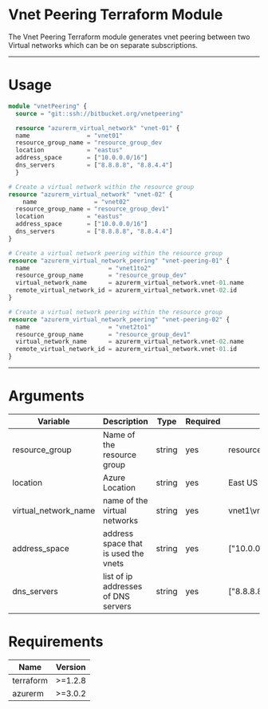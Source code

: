 # Vnet Peering Terraform Module

The Vnet Peering Terraform module generates vnet peering between two Virtual networks which can be on separate subscriptions.


  ---
# Usage


```terraform
module "vnetPeering" {
  source = "git::ssh://bitbucket.org/vnetpeering"

  resource "azurerm_virtual_network" "vnet-01" {
  name                = "vnet01"
  resource_group_name = "resource_group_dev
  location            = "eastus"
  address_space       = ["10.0.0.0/16"]
  dns_servers         = ["8.8.8.8", "8.8.4.4"]
  }

# Create a virtual network within the resource group
resource "azurerm_virtual_network" "vnet-02" {
    name                = "vnet02"
  resource_group_name = "resource_group_dev1"
  location            = "eastus"
  address_space       = ["10.0.0.0/16"]
  dns_servers         = ["8.8.8.8", "8.8.4.4"]
}

# Create a virtual network peering within the resource group
resource "azurerm_virtual_network_peering" "vnet-peering-01" {
  name                      = "vnet1to2"
  resource_group_name       = "resource_group_dev"
  virtual_network_name      = azurerm_virtual_network.vnet-01.name
  remote_virtual_network_id = azurerm_virtual_network.vnet-02.id
}

# Create a virtual network peering within the resource group
resource "azurerm_virtual_network_peering" "vnet-peering-02" {
  name                      = "vnet2to1"
  resource_group_name       = "resource_group_dev1"
  virtual_network_name      = azurerm_virtual_network.vnet-02.name
  remote_virtual_network_id = azurerm_virtual_network.vnet-01.id
}
```
---
# Arguments

|   Variable  | Description    |    Type    |   Required    |   DefaultValue    |
|---	|---	|---	|---	|---	|
|   resource_group	|   Name of the resource group  |   string  |   yes |   resource_group_dev\resource_group_dev1  |
|   location	|   Azure Location    |    string  |   yes |   East US    |
|    virtual_network_name   |    name of the virtual networks  |   string  |   yes |   vnet1\vnet2  |
|   address_space	|   address space that is used the vnets    |    string  |   yes |   ["10.0.0.0/16"]    |  
|   dns_servers	|   list of ip addresses of DNS servers   |    string  |   yes |   ["8.8.8.8", "8.8.4.4"]   |      



# Requirements
Name     | Version
---------|--------
terraform| >=1.2.8
azurerm	 | >=3.0.2